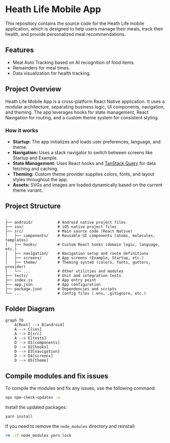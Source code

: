 # Heath Life Mobile App
This repository contains the source code for the Heath Life mobile application, which is designed to help users manage their meals, track their health, and provide personalized meal recommendations.

## Features
- Meal Auto Tracking based on AI recognition of food items.
- Remainders for meal times.
- Data visualization for health tracking.

## Project Overview

Heath Life Mobile App is a cross-platform React Native application. It uses a modular architecture, separating business logic, UI components, navigation, and theming. The app leverages hooks for state management, React Navigation for routing, and a custom theme system for consistent styling.

### How it works

- **Startup:** The app initializes and loads user preferences, language, and theme.
- **Navigation:** Uses a stack navigator to switch between screens like Startup and Example.
- **State Management:** Uses React hooks and [TanStack Query](https://tanstack.com/query/latest) for data fetching and caching.
- **Theming:** Custom theme provider supplies colors, fonts, and layout styles throughout the app.
- **Assets:** SVGs and images are loaded dynamically based on the current theme variant.

## Project Structure
```
.
├── android/           # Android native project files
├── ios/               # iOS native project files
├── src/               # Main source code (React Native)
│   ├── components/    # Reusable UI components (atoms, molecules, templates)
│   ├── hooks/         # Custom React hooks (domain logic, language, etc.)
│   ├── navigation/    # Navigation setup and route definitions
│   ├── screens/       # App screens (Example, Startup, etc.)
│   ├── theme/         # Theming system (colors, fonts, gutters, provider)
│   └── ...            # Other utilities and modules
├── tests/             # Unit and integration tests
├── index.js           # App entry point
├── app.json           # App configuration
├── package.json       # Dependencies and scripts
└── ...                # Config files (.env, .gitignore, etc.)
```

## Folder Diagram

```mermaid
graph TD
    A[Root] --> B[android]
    A --> C[ios]
    A --> D[src]
    A --> E[tests]
    D --> D1[components]
    D --> D2[hooks]
    D --> D3[navigation]
    D --> D4[screens]
    D --> D5[theme]
```

## Compile modules and fix issues
To compile the modules and fix any issues, use the following command:
```bash
npx npm-check-updates -u
```

Install the updated packages:
```bash
yarn install
```

If you need to remove the `node_modules` directory and reinstall:
```bash
rm -rf node_modules yarn.lock
```
